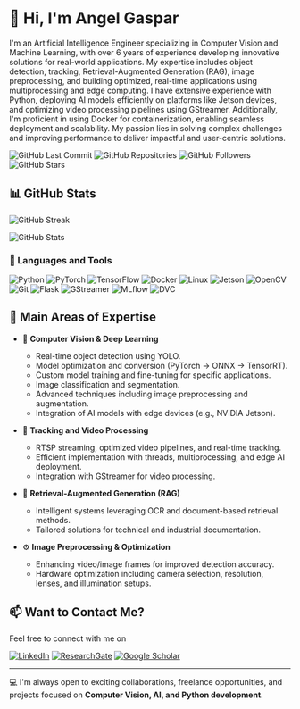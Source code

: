 # 👋 Hi, I'm Angel Gaspar

I'm an Artificial Intelligence Engineer specializing in Computer Vision and Machine Learning, with over 6 years of experience developing innovative solutions for real-world applications. My expertise includes object detection, tracking, Retrieval-Augmented Generation (RAG), image preprocessing, and building optimized, real-time applications using multiprocessing and edge computing. I have extensive experience with Python, deploying AI models efficiently on platforms like Jetson devices, and optimizing video processing pipelines using GStreamer. Additionally, I'm proficient in using Docker for containerization, enabling seamless deployment and scalability. My passion lies in solving complex challenges and improving performance to deliver impactful and user-centric solutions.

![GitHub Last Commit](https://img.shields.io/github/last-commit/angelgaspar/angelgaspar?style=flat-square&color=red&label=Last%20Commit)
![GitHub Repositories](https://img.shields.io/github/followers/angelgaspar?style=social&label=Repositories)
![GitHub Followers](https://img.shields.io/github/followers/angelgaspar?style=social)
![GitHub Stars](https://img.shields.io/github/stars/angelgaspar?style=social&label=Stars)

## 📊 GitHub Stats

![GitHub Streak](https://github-readme-streak-stats.herokuapp.com/?user=angelgaspar&theme=radical)

![GitHub Stats](https://github-readme-stats.vercel.app/api?username=angelgaspar&show_icons=true&theme=radical&count_private=true)



### 🧰 Languages and Tools

![Python](https://img.shields.io/badge/-Python-black?style=flat-square&logo=python)
![PyTorch](https://img.shields.io/badge/-PyTorch-black?style=flat-square&logo=pytorch)
![TensorFlow](https://img.shields.io/badge/-TensorFlow-black?style=flat-square&logo=tensorflow)
![Docker](https://img.shields.io/badge/-Docker-black?style=flat-square&logo=docker)
![Linux](https://img.shields.io/badge/-Linux-black?style=flat-square&logo=linux)
![Jetson](https://img.shields.io/badge/-Jetson-black?style=flat-square&logo=nvidia)
![OpenCV](https://img.shields.io/badge/-OpenCV-black?style=flat-square&logo=opencv)
![Git](https://img.shields.io/badge/-Git-black?style=flat-square&logo=git)
![Flask](https://img.shields.io/badge/-Flask-black?style=flat-square&logo=flask)
![GStreamer](https://img.shields.io/badge/-GStreamer-black?style=flat-square&logo=gstreamer)
![MLflow](https://img.shields.io/badge/-MLflow-black?style=flat-square&logo=mlflow)
![DVC](https://img.shields.io/badge/-DVC-black?style=flat-square&logo=dvc)

## 🔭 Main Areas of Expertise

- 🚀 **Computer Vision & Deep Learning**
  - Real-time object detection using YOLO.
  - Model optimization and conversion (PyTorch → ONNX → TensorRT).
  - Custom model training and fine-tuning for specific applications.
  - Image classification and segmentation.
  - Advanced techniques including image preprocessing and augmentation.
  - Integration of AI models with edge devices (e.g., NVIDIA Jetson).

- 🎯 **Tracking and Video Processing**
  - RTSP streaming, optimized video pipelines, and real-time tracking.
  - Efficient implementation with threads, multiprocessing, and edge AI deployment.
  - Integration with GStreamer for video processing.

- 📖 **Retrieval-Augmented Generation (RAG)**
  - Intelligent systems leveraging OCR and document-based retrieval methods.
  - Tailored solutions for technical and industrial documentation.

- ⚙️ **Image Preprocessing & Optimization**
  - Enhancing video/image frames for improved detection accuracy.
  - Hardware optimization including camera selection, resolution, lenses, and illumination setups.

## 📫 Want to Contact Me?

Feel free to connect with me on

[![LinkedIn](https://img.shields.io/badge/-LinkedIn-blue?style=flat-square&logo=linkedin)](https://www.linkedin.com/in/angel-gaspar-798189211/)
[![ResearchGate](https://img.shields.io/badge/-ResearchGate-green?style=flat-square&logo=researchgate)](https://www.researchgate.net/profile/Angel_Gaspar)
[![Google Scholar](https://img.shields.io/badge/-Google%20Scholar-lightgrey?style=flat-square&logo=google-scholar)](https://scholar.google.com/citations?user=eryMv_AAAAAJ)

---

💻 I'm always open to exciting collaborations, freelance opportunities, and projects focused on **Computer Vision, AI, and Python development**.